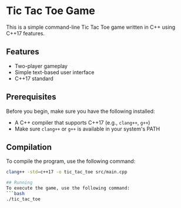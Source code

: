 # Tic Tac Toe Game

This is a simple command-line Tic Tac Toe game written in C++ using C++17 features.

## Features

- Two-player gameplay
- Simple text-based user interface
- C++17 standard

## Prerequisites

Before you begin, make sure you have the following installed:

- A C++ compiler that supports C++17 (e.g., `clang++`, `g++`)
- Make sure `clang++` or `g++` is available in your system's PATH

## Compilation

To compile the program, use the following command:

```bash
clang++ -std=c++17 -o tic_tac_toe src/main.cpp

## Running
To execute the game, use the following command:
```bash
./tic_tac_toe
